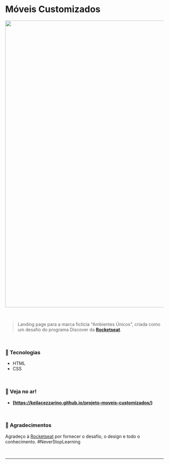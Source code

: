 # Móveis Customizados 

<p align="center">
  
  <img src=img width="1365" height="911" alt="screenshot-projeto-moveis-customizados_" src="https://github.com/user-attachments/assets/da2c879b-81a2-45de-890c-e672972080d7" />


</p>

<br>

> Landing page para a marca fictícia "Ambientes Únicos", criada como um desafio do programa Discover da **[Rocketseat](https://www.rocketseat.com.br/)**.

<br>

### 🚀 Tecnologias

- HTML
- CSS

<br>

### 🔗 Veja no ar!

- **[https://keilacezzarino.github.io/projeto-moveis-customizados/)**

<br>

### 🙏 Agradecimentos

Agradeço à [Rocketseat](https://www.rocketseat.com.br/) por fornecer o desafio, o design e todo o conhecimento. #NeverStopLearning

<br>

---

